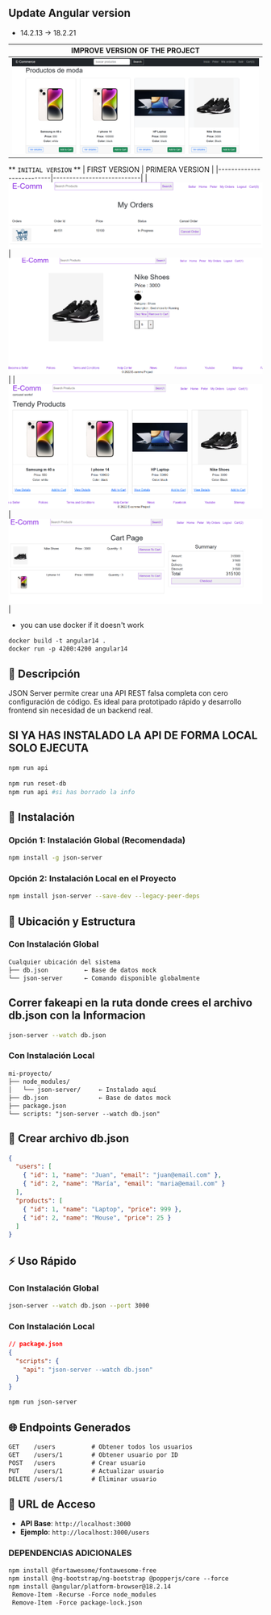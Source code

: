 
## Update Angular version
- 14.2.13 -> 18.2.21

|        IMPROVE VERSION OF THE PROJECT    |
|------------------------------------------|
|      ![image](images/image.png)          |

** `INITIAL VERSION` ** 
|     FIRST VERSION        |      PRIMERA VERSION      |
|--------------------------|---------------------------|
|![image4](images/image4.png)|![image1](images/image1.png)|
|![image2](images/image2.png)|![image3](images/image3.png)|

- you can use docker if it doesn't work 
```
docker build -t angular14 .
docker run -p 4200:4200 angular14
```
## 📖 Descripción
JSON Server permite crear una API REST falsa completa con cero configuración de código. Es ideal para prototipado rápido y desarrollo frontend sin necesidad de un backend real.

## SI YA HAS INSTALADO LA API DE FORMA LOCAL SOLO EJECUTA 
```bash
npm run api
```
```bash
npm run reset-db 
npm run api #si has borrado la info
```
## 🚀 Instalación

### Opción 1: Instalación Global (Recomendada)
```bash
npm install -g json-server
```

### Opción 2: Instalación Local en el Proyecto
```bash
npm install json-server --save-dev --legacy-peer-deps
```
## 📁 Ubicación y Estructura

### Con Instalación Global
```
Cualquier ubicación del sistema
├── db.json          ← Base de datos mock
└── json-server      ← Comando disponible globalmente
```
## Correr fakeapi en la ruta donde crees el archivo db.json con la Informacion
```bash
json-server --watch db.json
```
### Con Instalación Local  
```
mi-proyecto/
├── node_modules/
│   └── json-server/     ← Instalado aquí
├── db.json              ← Base de datos mock
├── package.json
└── scripts: "json-server --watch db.json"
```

## 📄 Crear archivo db.json

```json
{
  "users": [
    { "id": 1, "name": "Juan", "email": "juan@email.com" },
    { "id": 2, "name": "María", "email": "maria@email.com" }
  ],
  "products": [
    { "id": 1, "name": "Laptop", "price": 999 },
    { "id": 2, "name": "Mouse", "price": 25 }
  ]
}
```

## ⚡ Uso Rápido

### Con Instalación Global
```bash
json-server --watch db.json --port 3000
```

### Con Instalación Local
```json
// package.json
{
  "scripts": {
    "api": "json-server --watch db.json"
  }
}
```

```bash
npm run json-server
```

## 🌐 Endpoints Generados

```
GET    /users          # Obtener todos los usuarios
GET    /users/1        # Obtener usuario por ID
POST   /users          # Crear usuario
PUT    /users/1        # Actualizar usuario
DELETE /users/1        # Eliminar usuario
```

## 🔗 URL de Acceso
- **API Base**: `http://localhost:3000`
- **Ejemplo**: `http://localhost:3000/users`


### DEPENDENCIAS ADICIONALES
```
npm install @fortawesome/fontawesome-free
npm install @ng-bootstrap/ng-bootstrap @popperjs/core --force
npm install @angular/platform-browser@18.2.14
 Remove-Item -Recurse -Force node_modules
 Remove-Item -Force package-lock.json

